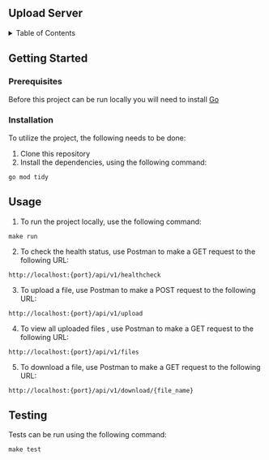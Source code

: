 ## Upload Server
<details>
  <summary>Table of Contents</summary>
  <ol>
    <li>
      <a href="#getting-started">Getting Started</a>
      <ul>
        <li><a href="#prerequisites">Prerequisites</a></li>
        <li><a href="#installation">Installation</a></li>
      </ul>
    </li>
    <li><a href="#usage">Usage</a></li>
    <li><a href="#testing">Testing</a></li>
  </ol>
</details>


## Getting Started

### Prerequisites

Before this project can be run locally you will need to install [Go](https://golang.org/doc/install)

### Installation

To utilize the project, the following needs to be done:
1. Clone this repository
2. Install the dependencies, using the following command:
```
go mod tidy
```

## Usage

1. To run the project locally, use the following command:
```
make run
```
2. To check the health status, use Postman to make a GET request to the following URL:
```
http://localhost:{port}/api/v1/healthcheck
```
3. To upload a file, use Postman to make a POST request to the following URL:
```
http://localhost:{port}/api/v1/upload
```
4. To view all uploaded files
   , use Postman to make a GET request to the following URL:
```
http://localhost:{port}/api/v1/files
```
5. To download a file, use Postman to make a GET request to the following URL:
```
http://localhost:{port}/api/v1/download/{file_name}

```

## Testing
Tests can be run using the following command:
```
make test
```

